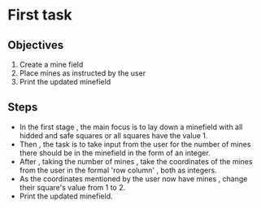 # First task

## Objectives
1. Create a mine field
2. Place mines as instructed by the user
3. Print the updated minefield

## Steps

* In the first stage , the main focus is to lay down a minefield with all hidded and safe squares or all squares have the value 1.
* Then , the task is to take input from the user for the number of mines there should be in the minefield in the form of an integer.
* After , taking the number of mines , take the coordinates of the mines from the user in the formal 'row column' , both as integers.
* As the coordinates mentioned by the user now have mines , change their square's value from 1 to 2.
* Print the updated minefield.





